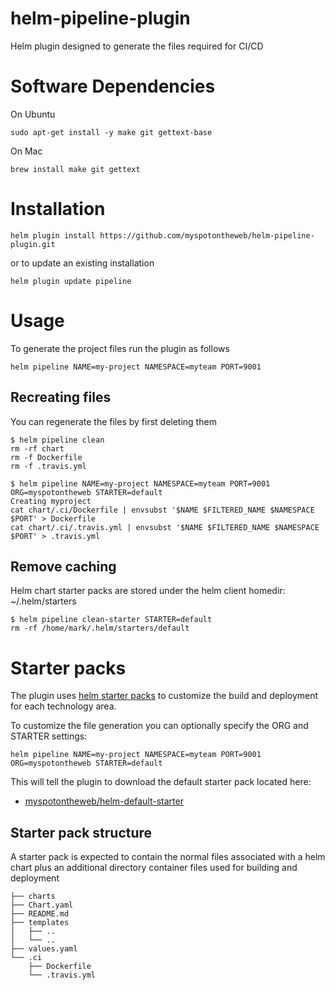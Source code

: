 # helm-pipeline-plugin

Helm plugin designed to generate the files required for CI/CD

# Software Dependencies

On Ubuntu

```
sudo apt-get install -y make git gettext-base
```

On Mac

```
brew install make git gettext
```

# Installation

```
helm plugin install https://github.com/myspotontheweb/helm-pipeline-plugin.git
```

or to update an existing installation

```
helm plugin update pipeline
```

# Usage

To generate the project files run the plugin as follows

```
helm pipeline NAME=my-project NAMESPACE=myteam PORT=9001
```

## Recreating files

You can regenerate the files by first deleting them

```
$ helm pipeline clean
rm -rf chart
rm -f Dockerfile
rm -f .travis.yml

$ helm pipeline NAME=my-project NAMESPACE=myteam PORT=9001 ORG=myspotontheweb STARTER=default
Creating myproject
cat chart/.ci/Dockerfile | envsubst '$NAME $FILTERED_NAME $NAMESPACE $PORT' > Dockerfile
cat chart/.ci/.travis.yml | envsubst '$NAME $FILTERED_NAME $NAMESPACE $PORT' > .travis.yml
```

## Remove caching

Helm chart starter packs are stored under the helm client homedir: ~/.helm/starters

```
$ helm pipeline clean-starter STARTER=default
rm -rf /home/mark/.helm/starters/default
```

# Starter packs

The plugin uses [helm starter packs](https://helm.sh/docs/developing_charts/#chart-starter-packs) to customize the build and deployment for each technology area.

To customize the file generation you can optionally specify the ORG and STARTER settings: 

```
helm pipeline NAME=my-project NAMESPACE=myteam PORT=9001 ORG=myspotontheweb STARTER=default
```

This will tell the plugin to download the default starter pack located here: 

* [myspotontheweb/helm-default-starter](https://github.com/myspotontheweb/helm-default-starter) 

## Starter pack structure

A starter pack is expected to contain the normal files associated with a helm chart plus
an additional directory container files used for building and deployment

```
├── charts
├── Chart.yaml
├── README.md
├── templates
│   ├── ..
│   └── ..
├── values.yaml
└── .ci
    ├── Dockerfile
    └── .travis.yml
```
